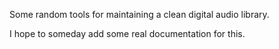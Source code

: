 Some random tools for maintaining a clean digital audio library.

I hope to someday add some real documentation for this.